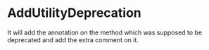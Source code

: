 # AddUtilityDeprecation
It will add the annotation on the method which was supposed to be deprecated and add the extra comment on it.
